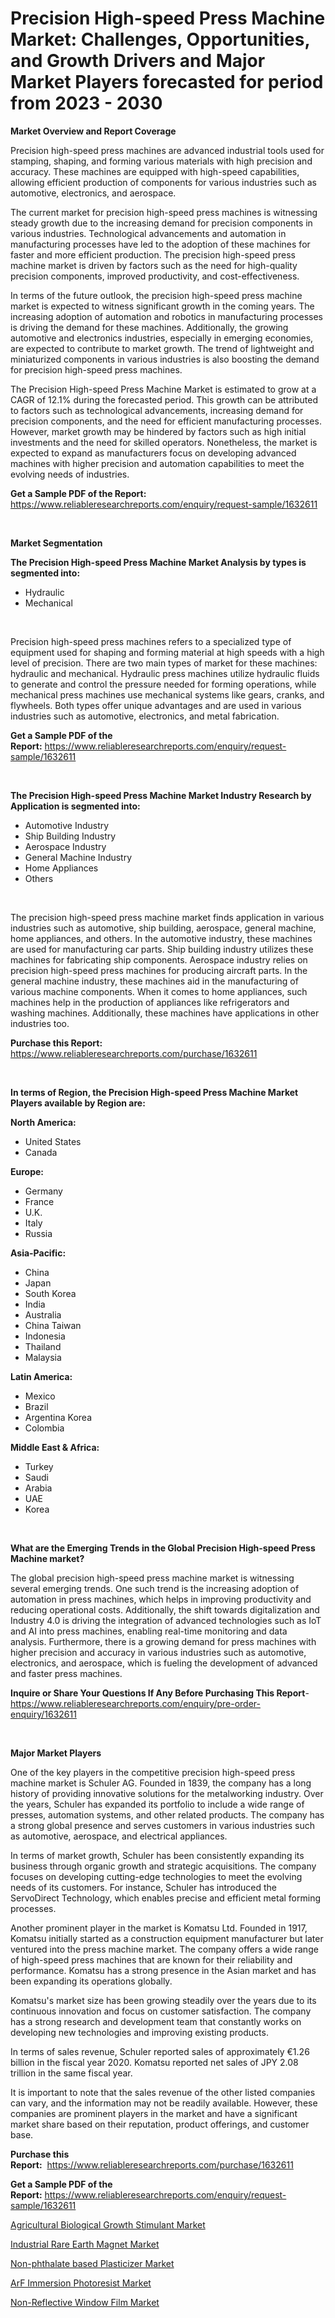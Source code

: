 <p><h1>Precision High-speed Press Machine Market: Challenges, Opportunities, and Growth Drivers and Major Market Players forecasted for period from 2023 - 2030</h1></p><p><strong>Market Overview and Report Coverage</strong></p>
<p><p>Precision high-speed press machines are advanced industrial tools used for stamping, shaping, and forming various materials with high precision and accuracy. These machines are equipped with high-speed capabilities, allowing efficient production of components for various industries such as automotive, electronics, and aerospace.</p><p>The current market for precision high-speed press machines is witnessing steady growth due to the increasing demand for precision components in various industries. Technological advancements and automation in manufacturing processes have led to the adoption of these machines for faster and more efficient production. The precision high-speed press machine market is driven by factors such as the need for high-quality precision components, improved productivity, and cost-effectiveness.</p><p>In terms of the future outlook, the precision high-speed press machine market is expected to witness significant growth in the coming years. The increasing adoption of automation and robotics in manufacturing processes is driving the demand for these machines. Additionally, the growing automotive and electronics industries, especially in emerging economies, are expected to contribute to market growth. The trend of lightweight and miniaturized components in various industries is also boosting the demand for precision high-speed press machines.</p><p>The Precision High-speed Press Machine Market is estimated to grow at a CAGR of 12.1% during the forecasted period. This growth can be attributed to factors such as technological advancements, increasing demand for precision components, and the need for efficient manufacturing processes. However, market growth may be hindered by factors such as high initial investments and the need for skilled operators. Nonetheless, the market is expected to expand as manufacturers focus on developing advanced machines with higher precision and automation capabilities to meet the evolving needs of industries.</p></p>
<p><strong>Get a Sample PDF of the Report:</strong> <a href="https://www.reliableresearchreports.com/enquiry/request-sample/1632611">https://www.reliableresearchreports.com/enquiry/request-sample/1632611</a></p>
<p>&nbsp;</p>
<p><strong>Market Segmentation</strong></p>
<p><strong>The Precision High-speed Press Machine Market Analysis by types is segmented into:</strong></p>
<p><ul><li>Hydraulic</li><li>Mechanical</li></ul></p>
<p>&nbsp;</p>
<p><p>Precision high-speed press machines refers to a specialized type of equipment used for shaping and forming material at high speeds with a high level of precision. There are two main types of market for these machines: hydraulic and mechanical. Hydraulic press machines utilize hydraulic fluids to generate and control the pressure needed for forming operations, while mechanical press machines use mechanical systems like gears, cranks, and flywheels. Both types offer unique advantages and are used in various industries such as automotive, electronics, and metal fabrication.</p></p>
<p><strong>Get a Sample PDF of the Report:</strong>&nbsp;<a href="https://www.reliableresearchreports.com/enquiry/request-sample/1632611">https://www.reliableresearchreports.com/enquiry/request-sample/1632611</a></p>
<p>&nbsp;</p>
<p><strong>The Precision High-speed Press Machine Market Industry Research by Application is segmented into:</strong></p>
<p><ul><li>Automotive Industry</li><li>Ship Building Industry</li><li>Aerospace Industry</li><li>General Machine Industry</li><li>Home Appliances</li><li>Others</li></ul></p>
<p>&nbsp;</p>
<p><p>The precision high-speed press machine market finds application in various industries such as automotive, ship building, aerospace, general machine, home appliances, and others. In the automotive industry, these machines are used for manufacturing car parts. Ship building industry utilizes these machines for fabricating ship components. Aerospace industry relies on precision high-speed press machines for producing aircraft parts. In the general machine industry, these machines aid in the manufacturing of various machine components. When it comes to home appliances, such machines help in the production of appliances like refrigerators and washing machines. Additionally, these machines have applications in other industries too.</p></p>
<p><strong>Purchase this Report:</strong>&nbsp; <a href="https://www.reliableresearchreports.com/purchase/1632611">https://www.reliableresearchreports.com/purchase/1632611</a></p>
<p>&nbsp;</p>
<p><strong>In terms of Region, the Precision High-speed Press Machine Market Players available by Region are:</strong></p>
<p>
    <p> <strong> North America: </strong>
        <ul>
            <li>United States</li>
            <li>Canada</li>
        </ul>
        </p> 
    <p> <strong> Europe: </strong>
        <ul>
            <li>Germany</li>
            <li>France</li>
            <li>U.K.</li>
            <li>Italy</li>
            <li>Russia</li>
        </ul>
        </p> 
    <p> <strong> Asia-Pacific: </strong>
        <ul>
            <li>China</li>
            <li>Japan</li>
            <li>South Korea</li>
            <li>India</li>
            <li>Australia</li>
            <li>China Taiwan</li>
            <li>Indonesia</li>
            <li>Thailand</li>
            <li>Malaysia</li>
        </ul>
        </p> 
    <p> <strong> Latin America: </strong>
        <ul>
            <li>Mexico</li>
            <li>Brazil</li>
            <li>Argentina Korea</li>
            <li>Colombia</li>
        </ul>
        </p> 
    <p> <strong> Middle East & Africa: </strong>
        <ul>
            <li>Turkey</li>
            <li>Saudi</li>
            <li>Arabia</li>
            <li>UAE</li>
            <li>Korea</li>
        </ul>
    </p>
    </p>
<p>&nbsp;</p>
<p><strong>What are the Emerging Trends in the Global Precision High-speed Press Machine market?</strong></p>
<p><p>The global precision high-speed press machine market is witnessing several emerging trends. One such trend is the increasing adoption of automation in press machines, which helps in improving productivity and reducing operational costs. Additionally, the shift towards digitalization and Industry 4.0 is driving the integration of advanced technologies such as IoT and AI into press machines, enabling real-time monitoring and data analysis. Furthermore, there is a growing demand for press machines with higher precision and accuracy in various industries such as automotive, electronics, and aerospace, which is fueling the development of advanced and faster press machines.</p></p>
<p><strong>Inquire or Share Your Questions If Any Before Purchasing This Report</strong>- <a href="https://www.reliableresearchreports.com/enquiry/pre-order-enquiry/1632611">https://www.reliableresearchreports.com/enquiry/pre-order-enquiry/1632611</a></p>
<p>&nbsp;</p>
<p><strong>Major Market Players</strong></p>
<p><p>One of the key players in the competitive precision high-speed press machine market is Schuler AG. Founded in 1839, the company has a long history of providing innovative solutions for the metalworking industry. Over the years, Schuler has expanded its portfolio to include a wide range of presses, automation systems, and other related products. The company has a strong global presence and serves customers in various industries such as automotive, aerospace, and electrical appliances.</p><p>In terms of market growth, Schuler has been consistently expanding its business through organic growth and strategic acquisitions. The company focuses on developing cutting-edge technologies to meet the evolving needs of its customers. For instance, Schuler has introduced the ServoDirect Technology, which enables precise and efficient metal forming processes.</p><p>Another prominent player in the market is Komatsu Ltd. Founded in 1917, Komatsu initially started as a construction equipment manufacturer but later ventured into the press machine market. The company offers a wide range of high-speed press machines that are known for their reliability and performance. Komatsu has a strong presence in the Asian market and has been expanding its operations globally.</p><p>Komatsu's market size has been growing steadily over the years due to its continuous innovation and focus on customer satisfaction. The company has a strong research and development team that constantly works on developing new technologies and improving existing products.</p><p>In terms of sales revenue, Schuler reported sales of approximately €1.26 billion in the fiscal year 2020. Komatsu reported net sales of JPY 2.08 trillion in the same fiscal year.</p><p>It is important to note that the sales revenue of the other listed companies can vary, and the information may not be readily available. However, these companies are prominent players in the market and have a significant market share based on their reputation, product offerings, and customer base.</p></p>
<p><strong>Purchase this Report:</strong>&nbsp;&nbsp;<a href="https://www.reliableresearchreports.com/purchase/1632611">https://www.reliableresearchreports.com/purchase/1632611</a></p>
<p></p>
<p><strong>Get a Sample PDF of the Report:</strong>&nbsp;<a href="https://www.reliableresearchreports.com/enquiry/request-sample/1632611">https://www.reliableresearchreports.com/enquiry/request-sample/1632611</a></p>
<p><p><a href="https://medium.com/@soledadroob625/agricultural-biological-growth-stimulant-market-comprehensive-assessment-by-type-application-and-470492b3426e">Agricultural Biological Growth Stimulant Market</a></p><p><a href="https://medium.com/@vallieemard78/industrial-rare-earth-magnet-market-the-key-to-successful-business-strategy-forecast-till-2030-2ff9d8ccd9a6">Industrial Rare Earth Magnet Market</a></p><p><a href="https://medium.com/@marcoshoppe2023/non-phthalate-based-plasticizer-market-research-report-its-history-and-forecast-2023-to-2030-cdf9c7c8dcc7">Non-phthalate based Plasticizer Market</a></p><p><a href="https://medium.com/@soledadhane827/arf-immersion-photoresist-nbsp-market-focuses-on-market-share-size-and-projected-forecast-till-b4302b500633">ArF Immersion Photoresist Market</a></p><p><a href="https://medium.com/@elzaziemann1943/non-reflective-window-film-market-focuses-on-market-share-size-and-projected-forecast-till-2030-c9e65df6e794">Non-Reflective Window Film Market</a></p></p>